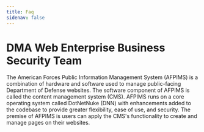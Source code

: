 ```yaml
---
title: Faq
sidenav: false
---
```



# DMA Web Enterprise Business Security Team

The American Forces Public Information Management System (AFPIMS) is a combination of hardware and software used to manage public-facing Department of Defense websites. The software component of AFPIMS is called the content management system (CMS).  AFPIMS runs on a core operating system called DotNetNuke (DNN) with enhancements added to the codebase to provide greater flexibility, ease of use, and security.  The premise of AFPIMS is users can apply the CMS's functionality to create and manage pages on their websites.


